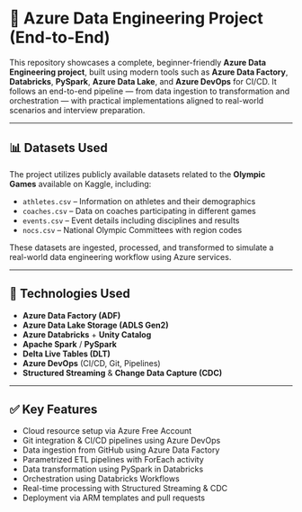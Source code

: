 # 🚀 Azure Data Engineering Project (End-to-End)

This repository showcases a complete, beginner-friendly **Azure Data Engineering project**, built using modern tools such as **Azure Data Factory**, **Databricks**, **PySpark**, **Azure Data Lake**, and **Azure DevOps** for CI/CD. It follows an end-to-end pipeline — from data ingestion to transformation and orchestration — with practical implementations aligned to real-world scenarios and interview preparation.

---

## 📊 Datasets Used

The project utilizes publicly available datasets related to the **Olympic Games** available on Kaggle, including:

- `athletes.csv` – Information on athletes and their demographics  
- `coaches.csv` – Data on coaches participating in different games  
- `events.csv` – Event details including disciplines and results  
- `nocs.csv` – National Olympic Committees with region codes  

These datasets are ingested, processed, and transformed to simulate a real-world data engineering workflow using Azure services.

---

## 🔧 Technologies Used

- **Azure Data Factory (ADF)**
- **Azure Data Lake Storage (ADLS Gen2)**
- **Azure Databricks** + **Unity Catalog**
- **Apache Spark** / **PySpark**
- **Delta Live Tables (DLT)**
- **Azure DevOps** (CI/CD, Git, Pipelines)
- **Structured Streaming** & **Change Data Capture (CDC)**

---

## ✅ Key Features

- Cloud resource setup via Azure Free Account
- Git integration & CI/CD pipelines using Azure DevOps
- Data ingestion from GitHub using Azure Data Factory
- Parametrized ETL pipelines with ForEach activity
- Data transformation using PySpark in Databricks
- Orchestration using Databricks Workflows
- Real-time processing with Structured Streaming & CDC
- Deployment via ARM templates and pull requests
